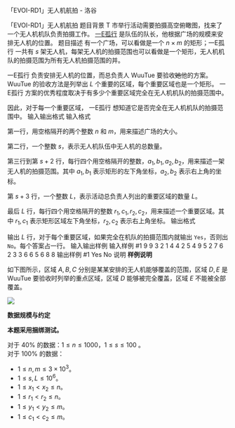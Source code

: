 



「EVOI-RD1」无人机航拍 - 洛谷














「EVOI-RD1」无人机航拍
题目背景
T 市举行活动需要拍摄高空俯瞰图，找来了一个无人机机队负责拍摄工作。 [一E孤行](https://www.luogu.com.cn/user/229919) 是队伍的队长，他根据广场的规模来安排无人机的位置。
题目描述
有一个广场，可以看做是一个 $n \times m$ 的矩形；一E孤行 一共有 $s$ 架无人机，每架无人机的拍摄范围也可以看做是一个矩形，无人机机队的拍摄范围为所有无人机拍摄范围的并。

一E孤行 负责安排无人机的位置，而总负责人 WuuTue 要验收~~她~~他的方案。WuuTue 的验收方法是列举出 $L$ 个重要的区域，每个重要区域也是一个矩形。 一E孤行 方案的优秀程度取决于有多少个重要区域完全在无人机机队的拍摄范围中。

因此，对于每一个重要区域， 一E孤行 想知道它是否完全在无人机机队的拍摄范围中。
输入输出格式
输入格式

第一行，用空格隔开的两个整数 $n$ 和 $m$，用来描述广场的大小。

第二行，一个整数 $s$，表示无人机队伍中无人机的总数量。

第三行到第 $s+2$ 行，每行四个用空格隔开的整数，$a_1,b_1,a_2,b_2$，用来描述一架无人机的拍摄范围。其中 $a_1,b_1$ 表示矩形的左下角坐标，$a_2,b_2$ 表示右上角的坐标。

第 $s+3$ 行，一个整数 $L$，表示活动总负责人列出的重要区域的数量 $L$。

最后 $L$ 行，每行四个用空格隔开的整数 $r_1,c_1,r_2,c_2$，用来描述一个重要区域。其中 $r_1,c_1$ 表示矩形区域左下角坐标，$r_2,c_2$ 表示右上角坐标。
输出格式

输出 $L$ 行，对于每个重要区域，如果完全在机队的拍摄范围内就输出 `Yes`，否则出 `No`。每个答案占一行。
输入输出样例
输入样例 #1
9 9 
3 
2 1 4 4 
2 5 4 9 
5 2 7 6 
2 
3 3 6 6 
5 6 8 8
输出样例 #1
Yes 
No
说明
**样例说明**

如下图所示，区域 $A,B,C$ 分别是某某安排的无人机能够覆盖的范围，区域 $D,E$ 是 WuuTue 要验收时列举的重点区域，区域 $D$ 能够被完全覆盖，区域 $E$ 不能被全部覆盖。

![](https://cdn.luogu.com.cn/upload/image_hosting/60pq06qo.png)   

**数据规模与约定**

**本题采用捆绑测试。**

对于 $40\%$ 的数据：$1 \le n \le 1000$，$1 \le s \le 100$ 。  
对于 $100\%$ 的数据：

- $1 \le n, m \le 3 \times 10^{3}$。 
- $1 \le s,L \le 10^6$。
- $1 \le x_1 < x_2 \le n$。
- $1 \le r_1 < r_2 \le n$。
- $1 \le y_1 < y_2 \le m$。
- $1 \le c_1 < c_2 \le m$。







